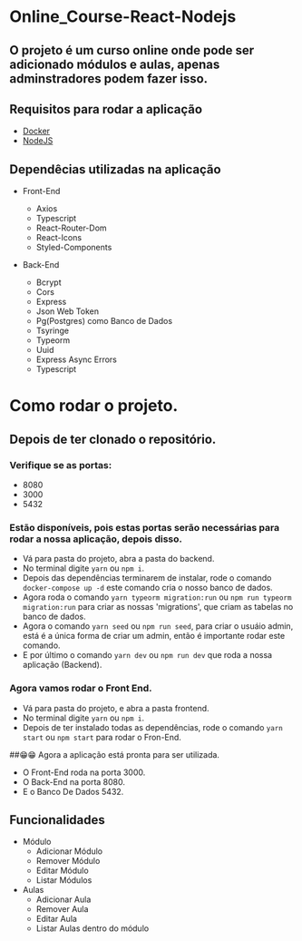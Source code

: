 # Online_Course-React-Nodejs
## O projeto é um curso online onde pode ser adicionado módulos e aulas, apenas adminstradores podem fazer isso.

## Requisitos para rodar a aplicação
  * [Docker](https://www.docker.com/)
  * [NodeJS](https://www.nodejs.org)
  
## Dependêcias utilizadas na aplicação
* Front-End
   * Axios
   * Typescript
   * React-Router-Dom
   * React-Icons
   * Styled-Components
  
* Back-End
    * Bcrypt
    * Cors
    * Express
    * Json Web Token 
    * Pg(Postgres) como Banco de Dados
    * Tsyringe
    * Typeorm 
    * Uuid
    * Express Async Errors
    * Typescript

# Como rodar o projeto.
## Depois de ter clonado o repositório.
### Verifique se as portas:
* 8080
* 3000
* 5432
### Estão disponíveis, pois estas portas serão necessárias para rodar a nossa aplicação, depois disso.

* Vá para pasta do projeto, abra a pasta do backend.
* No terminal digite `yarn` ou `npm i`.
* Depois das dependências terminarem de instalar, rode o comando `docker-compose up -d` este comando cria o nosso banco de dados.
* Agora roda o comando `yarn typeorm migration:run` ou `npm run typeorm migration:run` para criar as nossas 'migrations', que criam as tabelas no banco de dados.
* Agora o comando `yarn seed` ou `npm run seed`, para criar o usuáio admin, está é a única forma de criar um admin, então é importante rodar este comando.
* E por último o comando `yarn dev` ou `npm run dev` que roda a nossa aplicação (Backend).


### Agora vamos rodar o Front End.
* Vá para pasta do projeto, e abra a pasta frontend.
* No terminal digite `yarn` ou `npm i`.
* Depois de ter instalado todas as dependências, rode o comando `yarn start` ou `npm start` para rodar o Fron-End.

##😁😁 Agora a aplicação está pronta para ser utilizada.
* O Front-End roda na porta 3000.
* O Back-End na porta 8080.
* E o Banco De Dados 5432.

  
## Funcionalidades
* Módulo
  * Adicionar Módulo
  * Remover Módulo
  * Editar Módulo
  * Listar Módulos
* Aulas
  * Adicionar Aula
  * Remover Aula
  * Editar Aula
  * Listar Aulas dentro do módulo
